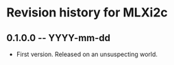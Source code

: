 # Revision history for MLXi2c

## 0.1.0.0  -- YYYY-mm-dd

* First version. Released on an unsuspecting world.
